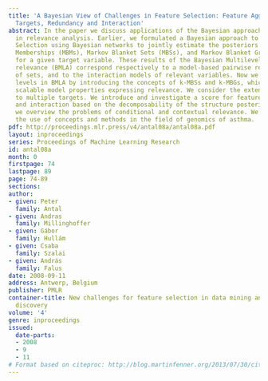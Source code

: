 ```yaml
---
title: 'A Bayesian View of Challenges in Feature Selection: Feature Aggregation, Multiple
  Targets, Redundancy and Interaction'
abstract: In the paper we discuss applications of the Bayesian approach to new challenges
  in relevance analysis. Earlier, we formulated a Bayesian approach to Feature Subset
  Selection using Bayesian networks to jointly estimate the posteriors of Markov Blanket
  Memberships (MBMs), Markov Blanket Sets (MBSs), and Markov Blanket Graphs (MBGs)
  for a given target variable. These results of the Bayesian Multilevel Analysis of
  relevance (BMLA) correspond respectively to a model-based pairwise relevance, relevance
  of sets, and to the interaction models of relevant variables. Now we formulate refined
  levels in BMLA by introducing the concepts of k-MBSs and k-MBGs, which are intermediate,
  scalable model properties expressing relevance. We consider the extension of BMLA
  to multiple targets. We introduce and investigate a score for feature redundancy
  and interaction based on the decomposability of the structure posterior. Finally,
  we overview the problems of conditional and contextual relevance. We demonstrate
  the use of concepts and methods in the field of genomics of asthma.
pdf: http://proceedings.mlr.press/v4/antal08a/antal08a.pdf
layout: inproceedings
series: Proceedings of Machine Learning Research
id: antal08a
month: 0
firstpage: 74
lastpage: 89
page: 74-89
sections: 
author:
- given: Peter
  family: Antal
- given: Andras
  family: Millinghoffer
- given: Gábor
  family: Hullám
- given: Csaba
  family: Szalai
- given: András
  family: Falus
date: 2008-09-11
address: Antwerp, Belgium
publisher: PMLR
container-title: New challenges for feature selection in data mining and knowledge
  discovery
volume: '4'
genre: inproceedings
issued:
  date-parts:
  - 2008
  - 9
  - 11
# Format based on citeproc: http://blog.martinfenner.org/2013/07/30/citeproc-yaml-for-bibliographies/
---
```

